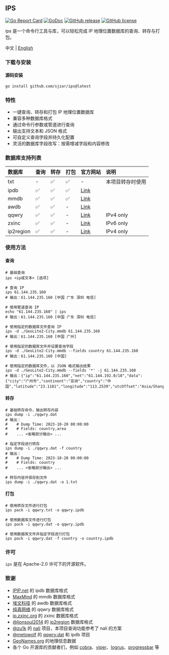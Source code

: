 ## IPS

[![Go Report Card](https://goreportcard.com/badge/github.com/sjzar/ips)](https://goreportcard.com/report/github.com/sjzar/ips)
[![GoDoc](https://godoc.org/github.com/sjzar/ips?status.svg)](https://godoc.org/github.com/sjzar/ips)
[![GitHub release](https://img.shields.io/github/release/sjzar/ips.svg)](https://github.com/sjzar/ips/releases)
[![GitHub license](https://img.shields.io/github/license/sjzar/ips.svg)](https://github.com/sjzar/ips/blob/main/LICENSE)

ips 是一个命令行工具与库，可以轻松完成 IP 地理位置数据库的查询、转存与打包。

中文 | [English](./README_en.md)

### 下载与安装

#### 源码安装

```bash
go install github.com/sjzar/ips@latest
```

### 特性

* 一键查询、转存和打包 IP 地理位置数据库
* 兼容多种数据库格式
* 通过命令行参数或管道进行查询
* 输出支持文本和 JSON 格式
* 可自定义查询字段并持久化配置
* 灵活的数据库字段改写：按需增减字段和内容修改

### 数据库支持列表

| 数据库       | 查询 | 转存 | 打包 | 官方网站                                              | 说明        |
|:----------|:---|:---|:---|:--------------------------------------------------|:----------|
| txt       | -  | ✅  | ✅  | -                                                 | 本项目转存时使用  |
| ipdb      | ✅  | ✅  | ✅  | [Link](https://ipip.net)                          |           |
| mmdb      | ✅  | ✅  | ✅  | [Link](https://maxmind.com)                       |           |
| awdb      | ✅  | ✅  | -  | [Link](https://ipplus360.com)                     |           |
| qqwry     | ✅  | ✅  | -  | [Link](https://cz88.net)                          | IPv4 only |
| zxinc     | ✅  | ✅  | -  | [Link](https://ip.zxinc.org)                      | IPv6 only |
| ip2region | ✅  | ✅  | -  | [Link](https://github.com/lionsoul2014/ip2region) | IPv4 only |

### 使用方法

#### 查询

```shell
# 基础查询
ips <ip或文本> [选项]

# 查询 IP
ips 61.144.235.160
# 输出：61.144.235.160 [中国 广东 深圳 电信]

# 使用管道查询 IP
echo "61.144.235.160" | ips
# 输出：61.144.235.160 [中国 广东 深圳 电信]

# 使用指定的数据库文件查询 IP
ips -d ./GeoLite2-City.mmdb 61.144.235.160
# 输出：61.144.235.160 [中国 广州]

# 使用指定的数据库文件并设置查询字段
ips -d ./GeoLite2-City.mmdb --fields country 61.144.235.160
# 输出：61.144.235.160 [中国]

# 使用指定的数据库文件，以 JSON 格式输出结果
ips -d ./GeoLite2-City.mmdb --fields '*' -j 61.144.235.160
# 输出：{"ip":"61.144.235.160","net":"61.144.192.0/18","data":{"city":"广州市","continent":"亚洲","country":"中国","latitude":"23.1181","longitude":"113.2539","utcOffset":"Asia/Shanghai"}}
```

#### 转存

```shell
# 基础转存命令，输出转存内容
ips dump -i ./qqwry.dat
# 输出：
#    # Dump Time: 2023-10-20 00:00:00
#    # Fields: country,area
#    ... <省略部分输出> ...

# 指定字段进行转存
ips dump -i ./qqwry.dat -f country
# 输出：
#    # Dump Time: 2023-10-20 00:00:00
#    # Fields: country
#    ... <省略部分输出> ...

# 转存内容并保存到文件
ips dump -i ./qqwry.dat -o 1.txt
```

#### 打包

```shell
# 使用转存文件进行打包
ips pack -i qqwry.txt -o qqwry.ipdb

# 使用数据库文件进行打包
ips pack -i qqwry.dat -o qqwry.ipdb

# 使用数据库文件并指定字段进行打包
ips pack -i qqwry.dat -f country -o country.ipdb
```

### 许可

`ips` 是在 Apache-2.0 许可下的开源软件。

### 致谢

* [IPIP.net](https://ipip.net) 的 ipdb 数据库格式
* [MaxMind](https://maxmind.com) 的 mmdb 数据库格式
* [埃文科技](https://ipplus360.com) 的 awdb 数据库格式
* [纯真网络](https://cz88.net) 的 qqwry 数据库格式
* [ip.zxinc.org](https://ip.zxinc.org) 的 zxinc 数据库格式
* [@lionsoul2014](https://github.com/lionsoul2014) 的 [ip2region](https://github.com/lionsoul2014/ip2region) 数据库格式
* [@zu1k](https://github.com/zu1k) 的 [nali](https://github.com/zu1k/nali) 项目，本项目查询功能参考了 nali 的方案
* [@metowolf](https://github.com/metowolf) 的 [qqwry.dat](https://github.com/metowolf/qqwry.dat) 和 ipdb 项目
* [GeoNames.org](https://geonames.org) 的地理信息数据
* 各个 Go 开源库的贡献者们，例如 [cobra](https://github.com/spf13/cobra)、[viper](https://github.com/spf13/viper)、[logrus](https://github.com/sirupsen/logrus)、[progressbar](https://github.com/schollz/progressbar) 等

